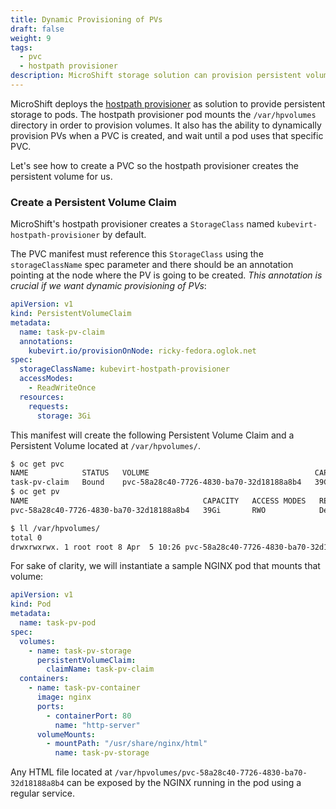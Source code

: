 ```yaml
---
title: Dynamic Provisioning of PVs
draft: false
weight: 9
tags:
  - pvc
  - hostpath provisioner
description: MicroShift storage solution can provision persistent volumes dynamically based on claims.
---
```


MicroShift deploys the [hostpath provisioner](https://github.com/kubevirt/hostpath-provisioner) as solution to provide persistent storage to pods. The hostpath provisioner pod mounts the `/var/hpvolumes` directory in order to provision volumes. It also has the ability to dynamically provision PVs when a PVC is created, and wait until a pod uses that specific PVC. 

Let's see how to create a PVC so the hostpath provisioner creates the persistent volume for us. 

### Create a Persistent Volume Claim

MicroShift's hostpath provisioner creates a `StorageClass` named `kubevirt-hostpath-provisioner` by default.

The PVC manifest must reference this `StorageClass` using the `storageClassName` spec parameter and there should be an annotation pointing at the node where the PV is going to be created. *This annotation is crucial if we want dynamic provisioning of PVs*: 


```yaml
apiVersion: v1
kind: PersistentVolumeClaim
metadata:
  name: task-pv-claim
  annotations:
    kubevirt.io/provisionOnNode: ricky-fedora.oglok.net
spec:
  storageClassName: kubevirt-hostpath-provisioner
  accessModes:
    - ReadWriteOnce
  resources:
    requests:
      storage: 3Gi
```

This manifest will create the following Persistent Volume Claim and a Persistent Volume located at `/var/hpvolumes/`. 

```sh
$ oc get pvc
NAME            STATUS   VOLUME                                     CAPACITY   ACCESS MODES   STORAGECLASS                    AGE
task-pv-claim   Bound    pvc-58a28c40-7726-4830-ba70-32d18188a8b4   39Gi       RWO            kubevirt-hostpath-provisioner   8m43s
$ oc get pv
NAME                                       CAPACITY   ACCESS MODES   RECLAIM POLICY   STATUS   CLAIM                   STORAGECLASS                    REASON   AGE
pvc-58a28c40-7726-4830-ba70-32d18188a8b4   39Gi       RWO            Delete           Bound    default/task-pv-claim   kubevirt-hostpath-provisioner            8m43s

$ ll /var/hpvolumes/
total 0
drwxrwxrwx. 1 root root 8 Apr  5 10:26 pvc-58a28c40-7726-4830-ba70-32d18188a8b4
```

For sake of clarity, we will instantiate a sample NGINX pod that mounts that volume:

```yaml
apiVersion: v1
kind: Pod
metadata:
  name: task-pv-pod
spec:
  volumes:
    - name: task-pv-storage
      persistentVolumeClaim:
        claimName: task-pv-claim
  containers:
    - name: task-pv-container
      image: nginx
      ports:
        - containerPort: 80
          name: "http-server"
      volumeMounts:
        - mountPath: "/usr/share/nginx/html"
          name: task-pv-storage
```

Any HTML file located at `/var/hpvolumes/pvc-58a28c40-7726-4830-ba70-32d18188a8b4` can be exposed by the NGINX running in the pod using a regular service.

